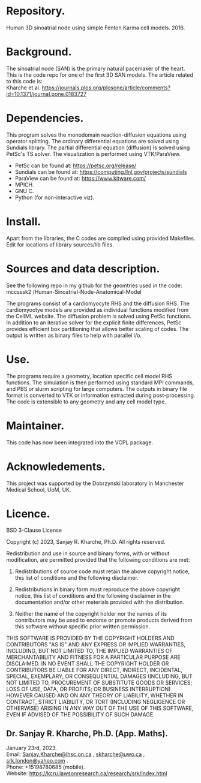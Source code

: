 # Repository.  

Human 3D sinoatrial node using simple Fenton Karma cell models. 2016.

# Background.  

The sinoatrial node (SAN) is the primary natural pacemaker of the heart. This is the code repo for one of the first 3D SAN models.
The article related to this code is:  
Kharche et al. https://journals.plos.org/plosone/article/comments?id=10.1371/journal.pone.0183727

# Dependencies.  

This program solves the monodomain reaction-diffusion equations using operator splitting.
The ordinary differential equations are solved using Sundials library.
The partial differential equation (diffusion) is solved using PetSc's TS solver.
The visualization is performed using VTK/ParaView.

* PetSc can be found at: https://petsc.org/release/  
* Sundials can be found at: https://computing.llnl.gov/projects/sundials  
* ParaView can be found at: https://www.kitware.com/
* MPICH.
* GNU C.
* Python (for non-interactive viz).

# Install.  

Apart from the libraries, the C codes are compiled using provided Makefiles. Edit for locations of library sources/lib files.

# Sources and data description.  

See the following repo in my github for the geomtries used in the code:  mccsssk2 /Human-Sinoatrial-Node-Anatomical-Model  

The programs consist of a cardiomyocyte RHS and the diffusion RHS. The cardiomyoctye models are provided as individual
functions modified from the CellML website. The diffusion problem is solved using PetSc functions. In addition to an iterative solver
for the explicit finite differences, PetSc provides efficient box partitioning that allows better scaling of codes.
The output is written as binary files to help with parallel i/o.

# Use.  

The programs require a geometry, location specific cell model RHS functions. The simulation is then performed using standard
MPI commands, and PBS or slurm scripting for large computers. The outputs in binary file format is converted to VTK or information
extracted during post-processing. The code is extensible to any geometry and any cell model type.

# Maintainer.  

This code has now been integrated into the VCPL package.

# Acknowledements.

This project was supported by the Dobrzynski laboratory in Manchester Medical School, UoM, UK. 

# Licence.

BSD 3-Clause License

Copyright (c) 2023, Sanjay R. Kharche, Ph.D.
All rights reserved.

Redistribution and use in source and binary forms, with or without
modification, are permitted provided that the following conditions are met:

1. Redistributions of source code must retain the above copyright notice, this
   list of conditions and the following disclaimer.

2. Redistributions in binary form must reproduce the above copyright notice,
   this list of conditions and the following disclaimer in the documentation
   and/or other materials provided with the distribution.

3. Neither the name of the copyright holder nor the names of its
   contributors may be used to endorse or promote products derived from
   this software without specific prior written permission.

THIS SOFTWARE IS PROVIDED BY THE COPYRIGHT HOLDERS AND CONTRIBUTORS "AS IS"
AND ANY EXPRESS OR IMPLIED WARRANTIES, INCLUDING, BUT NOT LIMITED TO, THE
IMPLIED WARRANTIES OF MERCHANTABILITY AND FITNESS FOR A PARTICULAR PURPOSE ARE
DISCLAIMED. IN NO EVENT SHALL THE COPYRIGHT HOLDER OR CONTRIBUTORS BE LIABLE
FOR ANY DIRECT, INDIRECT, INCIDENTAL, SPECIAL, EXEMPLARY, OR CONSEQUENTIAL
DAMAGES (INCLUDING, BUT NOT LIMITED TO, PROCUREMENT OF SUBSTITUTE GOODS OR
SERVICES; LOSS OF USE, DATA, OR PROFITS; OR BUSINESS INTERRUPTION) HOWEVER
CAUSED AND ON ANY THEORY OF LIABILITY, WHETHER IN CONTRACT, STRICT LIABILITY,
OR TORT (INCLUDING NEGLIGENCE OR OTHERWISE) ARISING IN ANY WAY OUT OF THE USE
OF THIS SOFTWARE, EVEN IF ADVISED OF THE POSSIBILITY OF SUCH DAMAGE.

## Dr. Sanjay R. Kharche, Ph.D. (App. Maths).  
January 23rd, 2023.  
Email: Sanjay.Kharche@lhsc.on.ca , skharche@uwo.ca , srk.london@yahoo.com .  
Phone: +15198780685 (mobile).  
Website: https://kcru.lawsonresearch.ca/research/srk/index.html  

